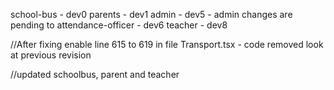 school-bus - dev0
parents - dev1
admin - dev5 - admin changes are pending to 
attendance-officer - dev6
teacher - dev8


//After fixing enable line 615 to 619 in file Transport.tsx - code removed look at previous revision


//updated schoolbus, parent and teacher
